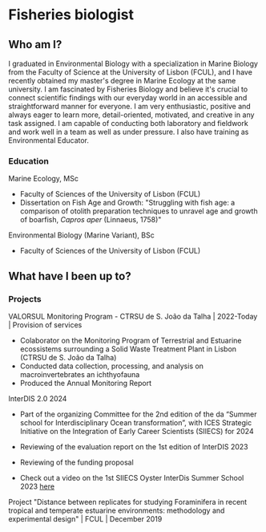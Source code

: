 # Fisheries biologist

## Who am I?

I graduated in Environmental Biology with a specialization in Marine Biology from the Faculty of Science at the University of Lisbon (FCUL), and I have recently obtained my master's degree in Marine Ecology at the same university. I am fascinated by Fisheries Biology and believe it's crucial to connect scientific findings with our everyday world in an accessible and straightforward manner for everyone. I am very enthusiastic, positive and always eager to learn more, detail-oriented, motivated, and creative in any task assigned. I am capable of conducting both laboratory and fieldwork and work well in a team as well as under pressure. I also have training as Environmental Educator.

### Education
Marine Ecology, MSc
- Faculty of Sciences of the University of Lisbon (FCUL)
- Dissertation on Fish Age and Growth: "Struggling with fish age: a comparison of otolith preparation techniques to unravel age and growth of boarfish, _Capros aper_ (Linnaeus, 1758)" 

Environmental Biology (Marine Variant), BSc
- Faculty of Sciences of the University of Lisbon (FCUL)

## What have I been up to?

### Projects

VALORSUL Monitoring Program - CTRSU de S. João da Talha | 2022-Today | Provision of services
- Colaborator on the Monitoring Program of Terrestrial and Estuarine ecossistems surrounding a Solid Waste Treatment Plant in Lisbon (CTRSU de S. João da Talha)
- Conducted data collection, processing, and analysis on macroinvertebrates an ichthyofauna
- Produced the Annual Monitoring Report 

InterDIS 2.0 2024
- Part of the organizing Committee for the 2nd edition of the da “Summer school for Interdisciplinary Ocean transformation”, with ICES Strategic Initiative on the Integration of Early Career Scientists (SIIECS) for 2024
- Reviewing of the evaluation report on the 1st edition of InterDIS 2023
- Reviewing of the funding proposal

- Check out a video on the 1st SIIECS Oyster InterDis Summer School 2023 [here](https://www.youtube.com/watch?v=_x5efq0URrU)

Project "Distance between replicates for studying Foraminifera in recent tropical and temperate estuarine environments: methodology and experimental design" | FCUL | December 2019
